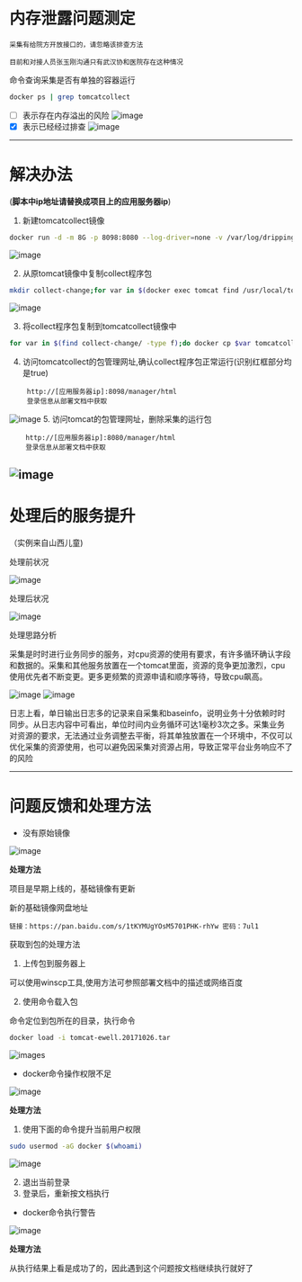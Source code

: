 # 内存泄露问题测定

`采集有给院方开放接口的，请忽略该排查方法`

`目前和对接人员张玉刚沟通只有武汉协和医院存在这种情况`

命令查询采集是否有单独的容器运行
```Bash
docker ps | grep tomcatcollect
```
- [ ] 表示存在内存溢出的风险
![image](https://raw.githubusercontent.com/Stromy-worker/EwellDrpDoc/master/Resource/pic/nonTomcatCollect.png)
- [x] 表示已经经过排查
![image](https://raw.githubusercontent.com/Stromy-worker/EwellDrpDoc/master/Resource/pic/ExistTomcatCollect.png)

---

# 解决办法

(**脚本中ip地址请替换成项目上的应用服务器ip**)

1. 新建tomcatcollect镜像
```Bash
docker run -d -m 8G -p 8098:8080 --log-driver=none -v /var/log/dripping/tomcatcollect:/usr/local/tomcat/logs -e config_url=192.168.40.126:2222 -e profile=dev -l company=ewell -l product=dripping --name tomcatcollect tomcat:ewell.20171026
```
![image](https://raw.githubusercontent.com/Stromy-worker/EwellDrpDoc/master/Resource/pic/collectContainer.png)

2. 从原tomcat镜像中复制collect程序包
```Bash
mkdir collect-change;for var in $(docker exec tomcat find /usr/local/tomcat/webapps -name '*collect.war');do docker cp tomcat:$var collect-change;done;ls collect-change
```
![image](https://raw.githubusercontent.com/Stromy-worker/EwellDrpDoc/master/Resource/pic/findCollectWar.png)

3. 将collect程序包复制到tomcatcollect镜像中
```Bash
for var in $(find collect-change/ -type f);do docker cp $var tomcatcollect:/usr/local/tomcat/webapps;sleep 10;done
```

4. 访问tomcatcollect的包管理网址,确认collect程序包正常运行(识别红框部分均是true)

        http://[应用服务器ip]:8098/manager/html
        登录信息从部署文档中获取
  ![image](https://raw.githubusercontent.com/Stromy-worker/EwellDrpDoc/master/Resource/pic/collectStart.png)
5. 访问tomcat的包管理网址，删除采集的运行包

        http://[应用服务器ip]:8080/manager/html
        登录信息从部署文档中获取
![image](https://raw.githubusercontent.com/Stromy-worker/EwellDrpDoc/master/Resource/pic/undeploy.png)
---

# 处理后的服务提升
（实例来自山西儿童)

处理前状况

![image](https://raw.githubusercontent.com/Stromy-worker/EwellDrpDoc/master/Resource/pic/collectBeforeCpu.png)

处理后状况

![image](https://raw.githubusercontent.com/Stromy-worker/EwellDrpDoc/master/Resource/pic/collectAfterCpu.png)

处理思路分析

  采集是时时进行业务同步的服务，对cpu资源的使用有要求，有许多循环确认字段和数据的。采集和其他服务放置在一个tomcat里面，资源的竞争更加激烈，cpu使用优先者不断变更。更多更频繁的资源申请和顺序等待，导致cpu飙高。

  ![image](https://raw.githubusercontent.com/Stromy-worker/EwellDrpDoc/master/Resource/pic/tomcatlog.png)
  ![image](https://raw.githubusercontent.com/Stromy-worker/EwellDrpDoc/master/Resource/pic/collectLog.png)

  日志上看，单日输出日志多的记录来自采集和baseinfo，说明业务十分依赖时时同步。从日志内容中可看出，单位时间内业务循环可达1毫秒3次之多。采集业务对资源的要求，无法通过业务调整去平衡，将其单独放置在一个环境中，不仅可以优化采集的资源使用，也可以避免因采集对资源占用，导致正常平台业务响应不了的风险



---
# 问题反馈和处理方法
+ 没有原始镜像

![image](https://raw.githubusercontent.com/Stromy-worker/EwellDrpDoc/master/Resource/pic/missImage.png)

**处理方法**

  项目是早期上线的，基础镜像有更新

  新的基础镜像网盘地址

`链接：https://pan.baidu.com/s/1tKYMUgYOsM5701PHK-rhYw 密码：7ul1`

  获取到包的处理方法
  1. 上传包到服务器上

  可以使用winscp工具,使用方法可参照部署文档中的描述或网络百度

  2. 使用命令载入包

  命令定位到包所在的目录，执行命令
  ```Bash
  docker load -i tomcat-ewell.20171026.tar
  ```
![images](https://raw.githubusercontent.com/Stromy-worker/EwellDrpDoc/master/Resource/pic/loadTomcat.png)
+ docker命令操作权限不足

![image](https://raw.githubusercontent.com/Stromy-worker/EwellDrpDoc/master/Resource/pic/missSudo.png)

**处理方法**

 1. 使用下面的命令提升当前用户权限
  ```Bash
  sudo usermod -aG docker $(whoami)
  ```
  ![image](https://raw.githubusercontent.com/Stromy-worker/EwellDrpDoc/master/Resource/pic/grantDocker.png)

 2. 退出当前登录
 3. 登录后，重新按文档执行

+ docker命令执行警告

![image](https://raw.githubusercontent.com/Stromy-worker/EwellDrpDoc/master/Resource/pic/warnDeny.png)

**处理方法**

  从执行结果上看是成功了的，因此遇到这个问题按文档继续执行就好了
